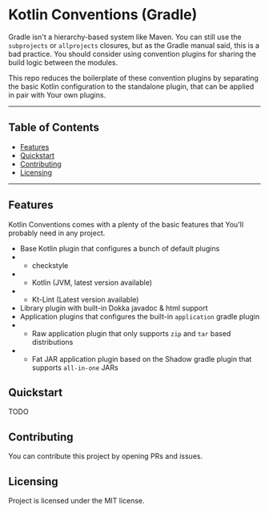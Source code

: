 # Kotlin Conventions (Gradle)

Gradle isn't a hierarchy-based system like Maven. You can still use the `subprojects` or `allprojects` closures, but as the Gradle manual
said, this is a bad practice. You should consider using convention plugins for sharing the build logic between the modules.

This repo reduces the boilerplate of these convention plugins by separating the basic Kotlin configuration to the standalone plugin,
that can be applied in pair with Your own plugins.

---------------------

## Table of Contents

* [Features](#features)
* [Quickstart](#quickstart)
* [Contributing](#contributing)
* [Licensing](#licensing)

---------------------

## Features

Kotlin Conventions comes with a plenty of the basic features that You'll probably need in any project.

* Base Kotlin plugin that configures a bunch of default plugins
* * checkstyle
* * Kotlin (JVM, latest version available)
* * Kt-Lint (Latest version available)
* Library plugin with built-in Dokka javadoc & html support
* Application plugins that configures the built-in `application` gradle plugin
* * Raw application plugin that only supports `zip` and `tar` based distributions
* * Fat JAR application plugin based on the Shadow gradle plugin that supports `all-in-one` JARs

## Quickstart

TODO

## Contributing

You can contribute this project by opening PRs and issues.

## Licensing

Project is licensed under the MIT license.
